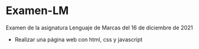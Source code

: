 # Examen-LM

Examen de la asignatura Lenguaje de Marcas del 16 de diciembre de 2021

- Realizar una página web con html, css y javascript
